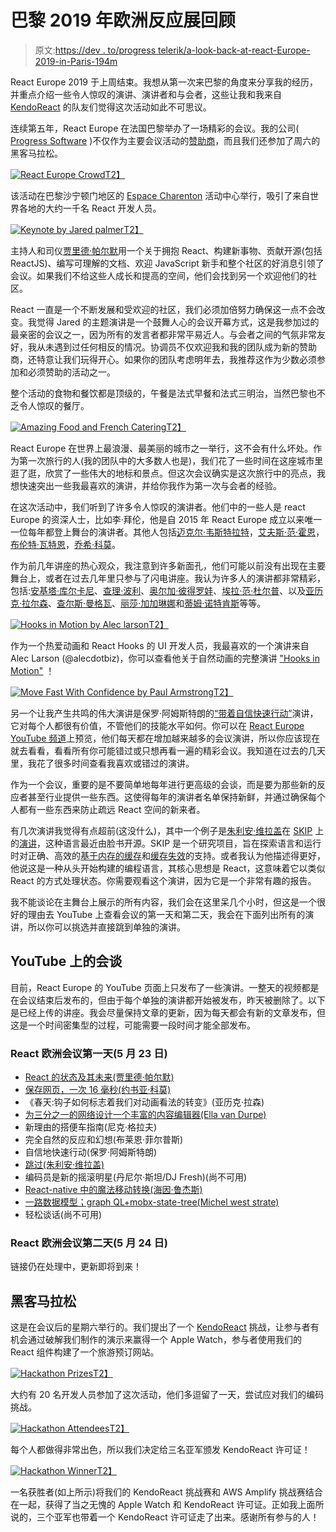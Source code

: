 # 巴黎 2019 年欧洲反应展回顾

> 原文:[https://dev . to/progress telerik/a-look-back-at-react-Europe-2019-in-Paris-194m](https://dev.to/progresstelerik/a-look-back-at-react-europe-2019-in-paris-194m)

React Europe 2019 于上周结束。我想从第一次来巴黎的角度来分享我的经历，并重点介绍一些令人惊叹的演讲、演讲者和与会者，这些让我和我来自 [KendoReact](https://www.telerik.com/kendo-react-ui) 的队友们觉得这次活动如此不可思议。

连续第五年，React Europe 在法国巴黎举办了一场精彩的会议。我的公司( [Progress Software](https://www.progress.com/) )不仅作为主要会议活动的[赞助商](https://www.react-europe.org/#progress)，而且我们还参加了周六的黑客马拉松。

[![React Europe Crowd](../Images/df1e05ecf31a999bb06759c0868533dc.png "The React Europe Crowd")T2】](https://d585tldpucybw.cloudfront.net/sfimages/default-source/default-album/crowd.png?sfvrsn=5e43d6aa_1)

该活动在巴黎沙宁顿门地区的 [Espace Charenton](http://www.espacecharenton.com/index.php?lang=en) 活动中心举行，吸引了来自世界各地的大约一千名 React 开发人员。

[![Keynote by Jared palmer](../Images/8177f126446b6ffacf78210d23883549.png "The Keynote by Jared Palmer")T2】](https://d585tldpucybw.cloudfront.net/sfimages/default-source/default-album/keynote.png?sfvrsn=7b7b05be_1)

主持人和司仪[贾里德·帕尔默](https://twitter.com/jardpalmer)用一个关于拥抱 React、构建新事物、贡献开源(包括 ReactJS)、编写可理解的文档、欢迎 JavaScript 新手和整个社区的好消息引领了会议。如果我们不给这些人成长和提高的空间，他们会找到另一个欢迎他们的社区。

React 一直是一个不断发展和受欢迎的社区，我们必须加倍努力确保这一点不会改变。我觉得 Jared 的主题演讲是一个鼓舞人心的会议开幕方式，这是我参加过的最亲密的会议之一，因为所有的发言者都非常平易近人。与会者之间的气氛非常友好，我从未遇到过任何相反的情况。协调员不仅欢迎我和我的团队成为新的赞助商，还特意让我们玩得开心。如果你的团队考虑明年去，我推荐这作为少数必须参加和必须赞助的活动之一。

整个活动的食物和餐饮都是顶级的，午餐是法式早餐和法式三明治，当然巴黎也不乏令人惊叹的餐厅。

[![Amazing Food and French Catering](../Images/d78c98f36ed06483068044c39379f836.png "The Amazing Food and French Catering")T2】](https://d585tldpucybw.cloudfront.net/sfimages/default-source/default-album/amazing_food.png?sfvrsn=cf2958d0_1)

React Europe 在世界上最浪漫、最美丽的城市之一举行，这不会有什么坏处。作为第一次旅行的人(我的团队中的大多数人也是)，我们花了一些时间在这座城市里逛了逛，欣赏了一些伟大的地标和景点。但这次会议确实是这次旅行中的亮点，我想快速突出一些我最喜欢的演讲，并给你我作为第一次与会者的经验。

在这次活动中，我们听到了许多令人惊叹的演讲者。他们中的一些人是 react Europe 的资深人士，比如李·拜伦，他是自 2015 年 React Europe 成立以来唯一一位每年都登上舞台的演讲者。其他人包括[迈克尔·韦斯特拉特](https://twitter.com/mweststrate)，[艾夫斯·范·霍恩](https://twitter.com/compuives)，[布伦特·瓦特恩](https://twitter.com/notbrent)，[乔希·科莫](https://twitter.com/joshwcomeau)。

作为前几年讲座的热心观众，我注意到许多新面孔，他们可能以前没有出现在主要舞台上，或者在过去几年里只参与了闪电讲座。我认为许多人的演讲都非常精彩，包括:[安基塔·库尔卡尼](https://twitter.com/kulkarniankita9)、[查理·波利](https://twitter.com/whereischarly)、[奥尔加·彼得罗娃](https://twitter.com/tyoushe)、[埃拉·范·杜尔普](https://twitter.com/ellatrx)、以及[亚历克·拉尔森](https://twitter.com/alecdotbiz)、[查尔斯·曼格瓦](https://twitter.com/Charles_Mangwa)、[丽莎·加加琳娜](https://twitter.com/lisa_gagarina)和[蒂姆·诺特肯斯](https://twitter.com/timneutkens)等等。

[![Hooks in Motion by Alec larson](../Images/eed43d4badf82ff5cbbd75a2ad2108cd.png "Hooks in Motion by Alec larson")T2】](https://d585tldpucybw.cloudfront.net/sfimages/default-source/default-album/hooks_in_motion.png?sfvrsn=94db476c_1)

作为一个热爱动画和 React Hooks 的 UI 开发人员，我最喜欢的一个演讲来自 Alec Larson (@alecdotbiz)，你可以查看他关于自然动画的完整演讲 ["Hooks in Motion"](https://www.youtube.com/watch?v=5QCYBiANRYs) ！

[![Move Fast With Confidence by Paul Armstrong](../Images/e4f8bcc487eef8b3d1372d6edbfd8013.png "Move Fast With Confidence by Paul Armstrong")T2】](https://d585tldpucybw.cloudfront.net/sfimages/default-source/default-album/move_fast.png?sfvrsn=c3867a1c_1)

另一个让我产生共鸣的伟大演讲是保罗·阿姆斯特朗的[“带着自信快速行动”](https://www.youtube.com/watch?v=ikn_dBSski8)演讲，它对每个人都很有价值，不管他们的技能水平如何。你可以在 [React Europe YouTube 频道](https://www.youtube.com/channel/UCorlLn2oZfgOJ-FUcF2eZ1A/videos)上预览，他们每天都在增加越来越多的会议演讲，所以你应该现在就去看看，看看所有你可能错过或只想再看一遍的精彩会议。我知道在过去的几天里，我花了很多时间查看我喜欢或错过的演讲。

作为一个会议，重要的是不要简单地每年进行更高级的会谈，而是要为那些新的反应者甚至行业提供一些东西。这使得每年的演讲者名单保持新鲜，并通过确保每个人都有一些东西来防止疏远 React 空间的新来者。

有几次演讲我觉得有点超前(这没什么)，其中一个例子是[朱利安·维拉盖](https://twitter.com/jverlaguet)在 [SKIP](http://www.skiplang.com) 上的[演讲](https://www.youtube.com/watch?v=zXqrxQ5AL6I)，这种语言最近由脸书开源。SKIP 是一个研究项目，旨在探索语言和运行时对正确、高效的[基于内存的缓存](https://stackoverflow.com/questions/6469437/what-is-the-difference-between-caching-and-memoization)和[缓存失效](https://yihui.name/en/2018/06/cache-invalidation/)的支持。或者我认为他描述得更好，他说这是一种从头开始构建的编程语言，其核心思想是 React，这意味着它以类似 React 的方式处理状态。你需要观看这个演讲，因为它是一个非常有趣的报告。

我不能谈论在主舞台上展示的所有内容，我们会在这里呆几个小时，但这是一个很好的理由去 YouTube 上查看会议的第一天和第二天，我会在下面列出所有的演讲，所以你可以挑选并直接跳到单独的演讲。

## YouTube 上的会谈

目前，React Europe 的 YouTube 页面上只发布了一些演讲。一整天的视频都是在会议结束后发布的，但由于每个单独的演讲都开始被发布，昨天被删除了。以下是已经上传的讲座。我会尽量保持文章的更新，因为每天都会有新的文章发布，但这是一个时间密集型的过程，可能需要一段时间才能全部发布。

### [](#react-europe-conference-day-one-may-23rd)React 欧洲会议第一天(5 月 23 日)

*   [React 的状态及其未来(贾里德·帕尔默)](https://www.youtube.com/watch?v=u_0ZMiQZr0k)
*   [保存网页，一次 16 毫秒(约书亚·科莫)](https://www.youtube.com/watch?v=viPhwbusWuE)
*   《春天:钩子如何标志着我们对动画看法的转变》(亚历克·拉森)
*   [为三分之一的网络设计一个丰富的内容编辑器(Ella van Durpe)](https://www.youtube.com/watch?v=viPhwbusWuE)
*   新理由的搭便车指南(尼克·格拉夫)
*   完全自然的反应和幻想(布莱恩·菲尔普斯)
*   自信地快速行动(保罗·阿姆斯特朗)
*   [跳过(朱利安·维拉盖)](https://www.youtube.com/watch?v=zXqrxQ5AL6I)
*   编码员是新的摇滚明星(丹尼尔·斯坦/DJ Fresh)(尚不可用)
*   [React-native 中的魔法移动转换(海因·鲁杰斯)](https://www.youtube.com/watch?v=Uj7aWfrtey8)
*   [一路数据模型；graph QL+mobx-state-tree(Michel west strate)](https://www.youtube.com/watch?v=Sq2M00vghqY)
*   轻松谈话(尚不可用)

### [](#react-europe-conference-day-two-may-24th)React 欧洲会议第二天(5 月 24 日)

链接仍在处理中，更新即将到来！

## [](#hackathon)黑客马拉松

这是在会议后的星期六举行的。我们提出了一个 [KendoReact](https://www.telerik.com/kendo-react-ui/) 挑战，让参与者有机会通过破解我们制作的演示来赢得一个 Apple Watch，参与者使用我们的 React 组件构建了一个旅游预订网站。

[![Hackathon Prizes](../Images/0f1c9a7763249fcc00c6ee337adfd6ab.png "Hackathon Prizes")T2】](https://d585tldpucybw.cloudfront.net/sfimages/default-source/default-album/prizes.png?sfvrsn=4a645c98_1)

大约有 20 名开发人员参加了这次活动，他们多逗留了一天，尝试应对我们的编码挑战。

[![Hackathon Attendees](../Images/39a941aae649f09c9373321ea3b552e0.png "The Hackathon Attendees")T2】](https://d585tldpucybw.cloudfront.net/sfimages/default-source/default-album/hackerz.png?sfvrsn=a2cb2465_1)

每个人都做得非常出色，所以我们决定给三名亚军颁发 KendoReact 许可证！

[![Hackathon Winner](../Images/e32c8a3330644741f57cf254e8693fd9.png "The Hackathon Winner")T2】](https://d585tldpucybw.cloudfront.net/sfimages/default-source/default-album/winner.png?sfvrsn=a9eecd78_1)

一名获胜者(如上所示)将我们的 KendoReact 挑战赛和 AWS Amplify 挑战赛结合在一起，获得了当之无愧的 Apple Watch 和 KendoReact 许可证。正如我上面所说的，三个亚军也带着一个 KendoReact 许可证走了出来。感谢所有参与的人！